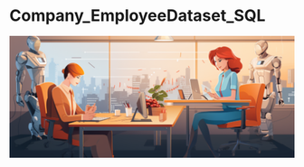 # Company_EmployeeDataset_SQL
![image](https://github.com/mayankgondia1027/Company_EmployeeDataset_SQL/blob/main/company%20Employee-.webp?raw=true)
